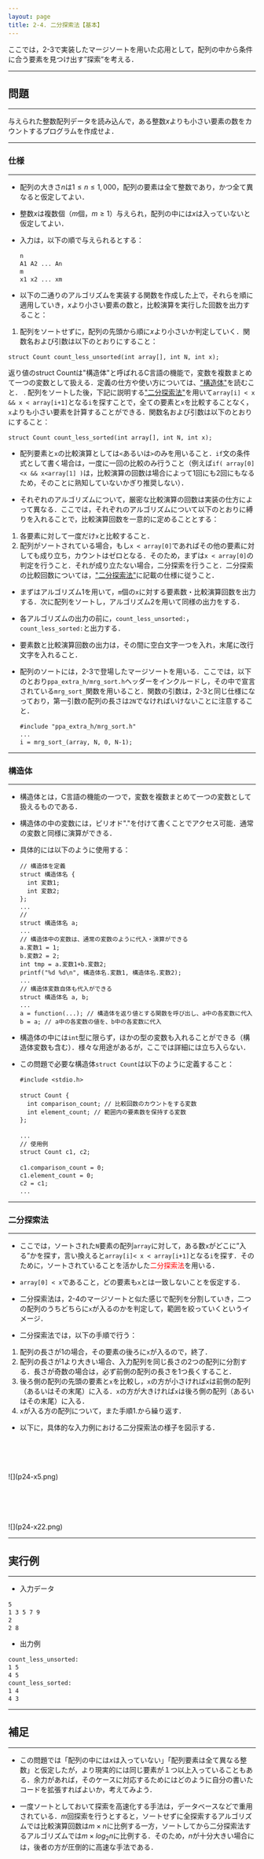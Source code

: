 ```yaml
---
layout: page
title: 2-4. 二分探索法【基本】
---
```


ここでは，2-3で実装したマージソートを用いた応用として，配列の中から条件に合う要素を見つけ出す”探索”を考える．

---
## 問題
---
与えられた整数配列データを読み込んで，ある整数$x$よりも小さい要素の数をカウントするプログラムを作成せよ．

---
### 仕様
---
- 配列の大きさ$n$は$1\le n \le 1,000$，配列の要素は全て整数であり，かつ全て異なると仮定してよい．

- 整数$x$は複数個（$m$個，$m\ge1$）与えられ，配列の中には$x$は入っていないと仮定してよい．

- 入力は，以下の順で与えられるとする：

  ```
  n
  A1 A2 ... An
  m
  x1 x2 ... xm
  ```

- 以下の二通りのアルゴリズムを実装する関数を作成した上で，それらを順に適用していき，$x$より小さい要素の数と，比較演算を実行した回数を出力すること：
1. 配列をソートせずに，配列の先頭から順に$x$より小さいか判定していく．関数名および引数は以下のとおりにすること：

  ```
  struct Count count_less_unsorted(int array[], int N, int x);
  ```
  
  返り値のstruct Countは"構造体"と呼ばれるC言語の機能で，変数を複数まとめて一つの変数として扱える．定義の仕方や使い方については、["構造体"](#structure)を読むこと．
. 配列をソートした後，下記に説明する["二分探索法"](#binary_search)を用いて`array[i] < x && x < array[i+1]`となる`i`を探すことで，全ての要素と`x`を比較することなく，`x`よりも小さい要素を計算することができる．関数名および引数は以下のとおりにすること：

  ```
  struct Count count_less_sorted(int array[], int N, int x);
  ```

- 配列要素と`x`の比較演算としては`<`あるいは`>`のみを用いること．`if`文の条件式として書く場合は，一度に一回の比較のみ行うこと（例えば`if( array[0]<x && x<array[1] )`は，比較演算の回数は場合によって1回にも2回にもなるため，そのことに熟知していないかぎり推奨しない）．

- それぞれのアルゴリズムについて，厳密な比較演算の回数は実装の仕方によって異なる．ここでは，それぞれのアルゴリズムについて以下のとおりに縛りを入れることで，比較演算回数を一意的に定めることとする：
1. 各要素に対して一度だけ`x`と比較すること．
2. 配列がソートされている場合，もし`x < array[0]`であればその他の要素に対しても成り立ち，カウントはゼロとなる．そのため，まずは`x < array[0]`の判定を行うこと．それが成り立たない場合，二分探索を行うこと．二分探索の比較回数については，["二分探索法"](#binary_search)に記載の仕様に従うこと．

- まずはアルゴリズム1を用いて，`m`個の`x`に対する要素数・比較演算回数を出力する．次に配列をソートし，アルゴリズム2を用いて同様の出力をする．

- 各アルゴリズムの出力の前に，`count_less_unsorted:`，`count_less_sorted:`と出力する．

- 要素数と比較演算回数の出力は，その間に空白文字一つを入れ，末尾に改行文字を入れること．

- 配列のソートには，2-3で登場したマージソートを用いる．ここでは，以下のとおり`ppa_extra_h/mrg_sort.h`ヘッダーをインクルードし，その中で宣言されている`mrg_sort_`関数を用いること．関数の引数は，2-3と同じ仕様になっており，第一引数の配列の長さは`2N`でなければいけないことに注意すること．

  ```
  #include "ppa_extra_h/mrg_sort.h"
  ...
  i = mrg_sort_(array, N, 0, N-1);
  ```

---
### 構造体<a name="structure"></a>
---
- 構造体とは，C言語の機能の一つで，変数を複数まとめて一つの変数として扱えるものである．

- 構造体の中の変数には，ピリオド"."を付けて書くことでアクセス可能．通常の変数と同様に演算ができる．

- 具体的には以下のように使用する：

  ```
  // 構造体を定義
  struct 構造体名 {
    int 変数1;
    int 変数2;
  };
  ...
  //
  struct 構造体名 a;
  ...
  // 構造体中の変数は、通常の変数のように代入・演算ができる
  a.変数1 = 1;
  b.変数2 = 2;
  int tmp = a.変数1+b.変数2;
  printf("%d %d\n", 構造体名.変数1, 構造体名.変数2);
  ...
  // 構造体変数自体も代入ができる
  struct 構造体名 a, b;
  ...
  a = function(...); // 構造体を返り値とする関数を呼び出し、a中の各変数に代入
  b = a; // a中の各変数の値を、b中の各変数に代入
  ```

- 構造体の中には`int`型に限らず，ほかの型の変数も入れることができる（構造体変数も含む）．様々な用途があるが，ここでは詳細には立ち入らない．

- この問題で必要な構造体`struct Count`は以下のように定義すること：

  ```
  #include <stdio.h>

  struct Count {
    int comparison_count; // 比較回数のカウントをする変数
    int element_count; // 範囲内の要素数を保持する変数
  };

  ...
  // 使用例
  struct Count c1, c2;

  c1.comparison_count = 0;
  c1.element_count = 0;
  c2 = c1;
  ...
  ```

---
### 二分探索法<a name=""></a>
---
- ここでは，ソートされた`N`要素の配列`array`に対して，ある数`x`がどこに”入る”かを探す，言い換えると`array[i]< x < array[i+1]`となる`i`を探す．そのために，ソートされていることを活かした<font color="red">二分探索法</font>を用いる．

- `array[0] < x`であること，どの要素も`x`とは一致しないことを仮定する．

- 二分探索法は，2-4のマージソートと似た感じで配列を分割していき，二つの配列のうちどちらに`x`が入るのかを判定して，範囲を絞っていくというイメージ．

- 二分探索法では，以下の手順で行う：
1. 配列の長さが1の場合，その要素の後ろに`x`が入るので，終了．
2. 配列の長さが1より大きい場合、入力配列を同じ長さの2つの配列に分割する．長さが奇数の場合は，必ず前側の配列の長さを1つ長くすること．
3. 後ろ側の配列の先頭の要素と`x`を比較し，`x`の方が小さければ`x`は前側の配列（あるいはその末尾）に入る．`x`の方が大きければ`x`は後ろ側の配列（あるいはその末尾）に入る．
4. `x`が入る方の配列について，また手順1.から繰り返す．

- 以下に，具体的な入力例における二分探索法の様子を図示する．

<br>
<br>
<br>
<br>
![](p24-x5.png) 
<br>
<br>
<br>
<br>
<br>
<br>
![](p24-x22.png) 


---
## 実行例
---
- 入力データ

```
5
1 3 5 7 9
2
2 8
```

- 出力例

```
count_less_unsorted:
1 5
4 5
count_less_sorted:
1 4
4 3
```

---
## 補足
---
- この問題では「配列の中には$x$は入っていない」「配列要素は全て異なる整数」と仮定したが，より現実的には同じ要素が１つ以上入っていることもある．余力があれば，そのケースに対応するためにはどのように自分の書いたコードを拡張すればよいか，考えてみよう．

- 一度ソートとしておいて探索を高速化する手法は，データベースなどで重用されている．$m$回探索を行うとすると，ソートせずに全探索するアルゴリズムでは比較演算回数は$m\times n$に比例する一方，ソートしてから二分探索法するアルゴリズムでは$m\times log_2 n$に比例する．そのため，$n$が十分大きい場合には，後者の方が圧倒的に高速な手法である．
